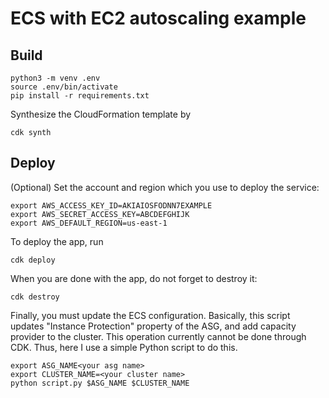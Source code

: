 
# ECS with EC2 autoscaling example

## Build
```
python3 -m venv .env
source .env/bin/activate
pip install -r requirements.txt
```

Synthesize the CloudFormation template by
```
cdk synth
```

## Deploy
(Optional) Set the account and region which you use to deploy the service:

```
export AWS_ACCESS_KEY_ID=AKIAIOSFODNN7EXAMPLE
export AWS_SECRET_ACCESS_KEY=ABCDEFGHIJK
export AWS_DEFAULT_REGION=us-east-1
```

To deploy the app, run

```
cdk deploy
```

When you are done with the app, do not forget to destroy it:

```
cdk destroy
```

Finally, you must update the ECS configuration. Basically, this script updates "Instance Protection" property of the ASG, and add capacity provider to the cluster. This operation currently cannot be done through CDK. Thus, here I use a simple Python script to do this.

```
export ASG_NAME<your asg name>
export CLUSTER_NAME=<your cluster name>
python script.py $ASG_NAME $CLUSTER_NAME
```